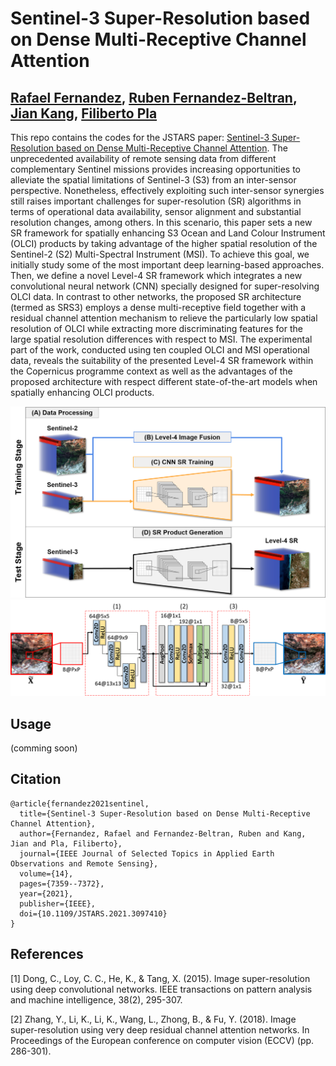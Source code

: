 # Sentinel-3 Super-Resolution based on Dense Multi-Receptive Channel Attention

[Rafael Fernandez](https://ieeexplore.ieee.org/author/37088757738), [Ruben Fernandez-Beltran](https://scholar.google.es/citations?user=pdzJmcQAAAAJ&hl=es), [Jian Kang](https://github.com/jiankang1991), [Filiberto Pla](https://scholar.google.es/citations?user=mSSPcAMAAAAJ&hl=es)
---

This repo contains the codes for the JSTARS paper: [Sentinel-3 Super-Resolution based on Dense Multi-Receptive Channel Attention](https://ieeexplore.ieee.org/stamp/stamp.jsp?tp=&arnumber=9488297). The unprecedented availability of remote sensing data from different complementary Sentinel missions provides increasing opportunities to alleviate the spatial limitations of Sentinel-3 (S3) from an inter-sensor perspective. Nonetheless, effectively exploiting such inter-sensor synergies still raises important challenges for super-resolution (SR) algorithms in terms of operational data availability, sensor alignment and substantial resolution changes, among others. In this scenario, this paper sets a new SR framework for spatially enhancing S3 Ocean and Land Colour Instrument (OLCI) products by taking advantage of the higher spatial resolution of the Sentinel-2 (S2) Multi-Spectral Instrument (MSI). To achieve this goal, we initially study some of the most important deep learning-based approaches. Then, we define a novel Level-4 SR framework which integrates a new convolutional neural network (CNN) specially designed for super-resolving OLCI data. In contrast to other networks, the proposed SR architecture (termed as SRS3) employs a dense multi-receptive field together with a residual channel attention mechanism to relieve the particularly low spatial resolution of OLCI while extracting more discriminating features for the large spatial resolution differences with respect to MSI. The experimental part of the work, conducted using ten coupled OLCI and MSI operational data, reveals the suitability of the presented Level-4 SR framework within the Copernicus programme context as well as the advantages of the proposed architecture with respect different state-of-the-art models when spatially enhancing OLCI products.


![alt text](./frame.png)
![alt text](./proposed.png)


## Usage

(comming soon)

<!-- `./codes/create_model_regression.m` is the proposed 3D-CNN. -->

<!-- `./codes/RUN_3dcnn.m` is a sample of the main script. -->


## Citation

```
@article{fernandez2021sentinel,
  title={Sentinel-3 Super-Resolution based on Dense Multi-Receptive Channel Attention},
  author={Fernandez, Rafael and Fernandez-Beltran, Ruben and Kang, Jian and Pla, Filiberto},
  journal={IEEE Journal of Selected Topics in Applied Earth Observations and Remote Sensing},
  volume={14},
  pages={7359--7372},
  year={2021},
  publisher={IEEE},
  doi={10.1109/JSTARS.2021.3097410}
}
```


## References

[1] Dong, C., Loy, C. C., He, K., & Tang, X. (2015). Image super-resolution using deep convolutional networks. IEEE transactions on pattern analysis and machine intelligence, 38(2), 295-307.

[2] Zhang, Y., Li, K., Li, K., Wang, L., Zhong, B., & Fu, Y. (2018). Image super-resolution using very deep residual channel attention networks. In Proceedings of the European conference on computer vision (ECCV) (pp. 286-301).
